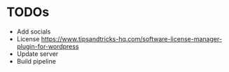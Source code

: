 # TODOs
- Add socials 
- License https://www.tipsandtricks-hq.com/software-license-manager-plugin-for-wordpress
- Update server
- Build pipeline